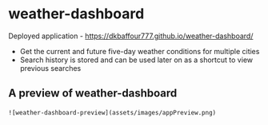 # weather-dashboard
  Deployed application - https://dkbaffour777.github.io/weather-dashboard/
  
  - Get the current and future five-day weather conditions for multiple cities
  - Search history is stored and can be used later on as a shortcut to view previous searches
 
  ## A preview of weather-dashboard
    ![weather-dashboard-preview](assets/images/appPreview.png)